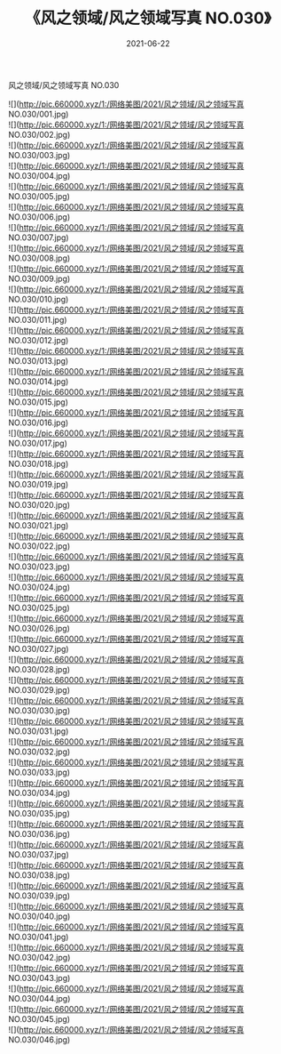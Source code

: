 ﻿---
layout: post
title:  《风之领域/风之领域写真 NO.030》
date:   2021-06-22
img: http://pic.660000.xyz/1:/网络美图/2021/风之领域/风之领域写真 NO.030/000.jpg
categories: [美女, 清纯, 唯美]
---

风之领域/风之领域写真 NO.030

 ![](http://pic.660000.xyz/1:/网络美图/2021/风之领域/风之领域写真 NO.030/001.jpg) <br>![](http://pic.660000.xyz/1:/网络美图/2021/风之领域/风之领域写真 NO.030/002.jpg) <br>![](http://pic.660000.xyz/1:/网络美图/2021/风之领域/风之领域写真 NO.030/003.jpg) <br>![](http://pic.660000.xyz/1:/网络美图/2021/风之领域/风之领域写真 NO.030/004.jpg) <br>![](http://pic.660000.xyz/1:/网络美图/2021/风之领域/风之领域写真 NO.030/005.jpg) <br>![](http://pic.660000.xyz/1:/网络美图/2021/风之领域/风之领域写真 NO.030/006.jpg) <br>![](http://pic.660000.xyz/1:/网络美图/2021/风之领域/风之领域写真 NO.030/007.jpg) <br>![](http://pic.660000.xyz/1:/网络美图/2021/风之领域/风之领域写真 NO.030/008.jpg) <br>![](http://pic.660000.xyz/1:/网络美图/2021/风之领域/风之领域写真 NO.030/009.jpg) <br>![](http://pic.660000.xyz/1:/网络美图/2021/风之领域/风之领域写真 NO.030/010.jpg) <br>![](http://pic.660000.xyz/1:/网络美图/2021/风之领域/风之领域写真 NO.030/011.jpg) <br>![](http://pic.660000.xyz/1:/网络美图/2021/风之领域/风之领域写真 NO.030/012.jpg) <br>![](http://pic.660000.xyz/1:/网络美图/2021/风之领域/风之领域写真 NO.030/013.jpg) <br>![](http://pic.660000.xyz/1:/网络美图/2021/风之领域/风之领域写真 NO.030/014.jpg) <br>![](http://pic.660000.xyz/1:/网络美图/2021/风之领域/风之领域写真 NO.030/015.jpg) <br>![](http://pic.660000.xyz/1:/网络美图/2021/风之领域/风之领域写真 NO.030/016.jpg) <br>![](http://pic.660000.xyz/1:/网络美图/2021/风之领域/风之领域写真 NO.030/017.jpg) <br>![](http://pic.660000.xyz/1:/网络美图/2021/风之领域/风之领域写真 NO.030/018.jpg) <br>![](http://pic.660000.xyz/1:/网络美图/2021/风之领域/风之领域写真 NO.030/019.jpg) <br>![](http://pic.660000.xyz/1:/网络美图/2021/风之领域/风之领域写真 NO.030/020.jpg) <br>![](http://pic.660000.xyz/1:/网络美图/2021/风之领域/风之领域写真 NO.030/021.jpg) <br>![](http://pic.660000.xyz/1:/网络美图/2021/风之领域/风之领域写真 NO.030/022.jpg) <br>![](http://pic.660000.xyz/1:/网络美图/2021/风之领域/风之领域写真 NO.030/023.jpg) <br>![](http://pic.660000.xyz/1:/网络美图/2021/风之领域/风之领域写真 NO.030/024.jpg) <br>![](http://pic.660000.xyz/1:/网络美图/2021/风之领域/风之领域写真 NO.030/025.jpg) <br>![](http://pic.660000.xyz/1:/网络美图/2021/风之领域/风之领域写真 NO.030/026.jpg) <br>![](http://pic.660000.xyz/1:/网络美图/2021/风之领域/风之领域写真 NO.030/027.jpg) <br>![](http://pic.660000.xyz/1:/网络美图/2021/风之领域/风之领域写真 NO.030/028.jpg) <br>![](http://pic.660000.xyz/1:/网络美图/2021/风之领域/风之领域写真 NO.030/029.jpg) <br>![](http://pic.660000.xyz/1:/网络美图/2021/风之领域/风之领域写真 NO.030/030.jpg) <br>![](http://pic.660000.xyz/1:/网络美图/2021/风之领域/风之领域写真 NO.030/031.jpg) <br>![](http://pic.660000.xyz/1:/网络美图/2021/风之领域/风之领域写真 NO.030/032.jpg) <br>![](http://pic.660000.xyz/1:/网络美图/2021/风之领域/风之领域写真 NO.030/033.jpg) <br>![](http://pic.660000.xyz/1:/网络美图/2021/风之领域/风之领域写真 NO.030/034.jpg) <br>![](http://pic.660000.xyz/1:/网络美图/2021/风之领域/风之领域写真 NO.030/035.jpg) <br>![](http://pic.660000.xyz/1:/网络美图/2021/风之领域/风之领域写真 NO.030/036.jpg) <br>![](http://pic.660000.xyz/1:/网络美图/2021/风之领域/风之领域写真 NO.030/037.jpg) <br>![](http://pic.660000.xyz/1:/网络美图/2021/风之领域/风之领域写真 NO.030/038.jpg) <br>![](http://pic.660000.xyz/1:/网络美图/2021/风之领域/风之领域写真 NO.030/039.jpg) <br>![](http://pic.660000.xyz/1:/网络美图/2021/风之领域/风之领域写真 NO.030/040.jpg) <br>![](http://pic.660000.xyz/1:/网络美图/2021/风之领域/风之领域写真 NO.030/041.jpg) <br>![](http://pic.660000.xyz/1:/网络美图/2021/风之领域/风之领域写真 NO.030/042.jpg) <br>![](http://pic.660000.xyz/1:/网络美图/2021/风之领域/风之领域写真 NO.030/043.jpg) <br>![](http://pic.660000.xyz/1:/网络美图/2021/风之领域/风之领域写真 NO.030/044.jpg) <br>![](http://pic.660000.xyz/1:/网络美图/2021/风之领域/风之领域写真 NO.030/045.jpg) <br>![](http://pic.660000.xyz/1:/网络美图/2021/风之领域/风之领域写真 NO.030/046.jpg) <br>